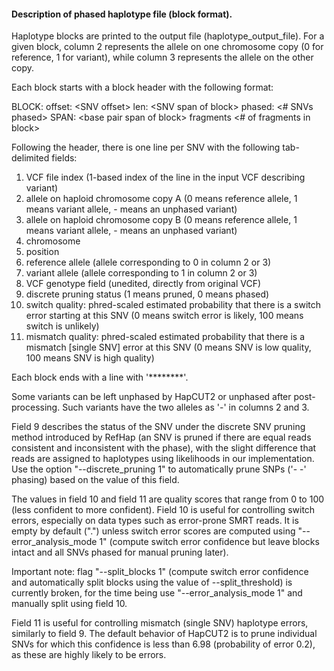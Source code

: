 
#### Description of phased haplotype file (block format). 

Haplotype blocks are printed to the output file (haplotype_output_file). For a given block, column 2 represents
the allele on one chromosome copy (0 for reference, 1 for variant), while column 3 represents
the allele on the other copy.

Each block starts with a block header with the following format:

BLOCK: offset: \<SNV offset\> len: \<SNV span of block\> phased: \<\# SNVs phased\> SPAN: \<base pair span of block\> fragments \<\# of fragments in block\>

Following the header, there is one line per SNV with the following tab-delimited fields:

1. VCF file index (1-based index of the line in the input VCF describing variant)
2. allele on haploid chromosome copy A (0 means reference allele, 1 means variant allele, - means an unphased variant)
3. allele on haploid chromosome copy B (0 means reference allele, 1 means variant allele, - means an unphased variant)
4. chromosome
5. position
6. reference allele (allele corresponding to 0 in column 2 or 3)
7. variant allele (allele corresponding to 1 in column 2 or 3)
8. VCF genotype field (unedited, directly from original VCF)
9. discrete pruning status (1 means pruned, 0 means phased)
10. switch quality: phred-scaled estimated probability that there is a switch error starting at this SNV (0 means switch error is likely, 100 means switch is unlikely)
11. mismatch quality: phred-scaled estimated probability that there is a mismatch [single SNV] error at this SNV (0 means SNV is low quality, 100 means SNV is high quality)

Each block ends with a line with '********'. 

Some variants can be left unphased by HapCUT2 or unphased after post-processing. Such variants have the two alleles as '-'  in columns 2 and 3. 

Field 9 describes the status of the SNV under the discrete SNV pruning method introduced by RefHap (an SNV is pruned if there are equal reads consistent and inconsistent with the phase), with the slight difference that reads are assigned to haplotypes using likelihoods in our implementation. Use the option "--discrete_pruning 1" to automatically prune SNPs ('- -' phasing) based on the value of this field.

The values in field 10 and field 11 are quality scores that range from 0 to 100 (less confident to more confident). Field 10 is useful for controlling switch errors, especially on data types such as error-prone SMRT reads. It is empty by default (".") unless switch error scores are computed using "--error_analysis_mode 1" (compute switch error confidence but leave blocks intact and all SNVs phased for manual pruning later).

Important note: flag "--split_blocks 1" (compute switch error confidence and automatically split blocks using the value of --split_threshold) is currently broken, for the time being use "--error_analysis_mode 1" and manually split using field 10.

Field 11 is useful for controlling mismatch (single SNV) haplotype errors, similarly to field 9. The default behavior of HapCUT2 is to prune individual SNVs for which this confidence is less than 6.98 (probability of error 0.2), as these are highly likely to be errors.
